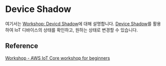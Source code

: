 # Device Shadow

여기서는 [Workshop: Devicd Shadow](https://catalog.us-east-1.prod.workshops.aws/workshops/f87a7c7a-0af8-416a-80ee-7c25c5789307/ko-KR/4/1)에 대해 설명합니다. [Device Shadow](https://github.com/kyopark2014/IoT-Core-Contents/blob/main/device-shadow.md)를 활용하여 IoT 디바이스의 상태를 확인하고, 원하는 상태로 변경할 수 있습니다. 




## Reference

[Workshop - AWS IoT Core workshop for beginners](https://catalog.us-east-1.prod.workshops.aws/workshops/f87a7c7a-0af8-416a-80ee-7c25c5789307/ko-KR)
 
